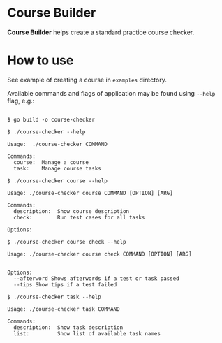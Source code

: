# Course Builder

**Course Builder** helps create a standard practice course checker.

# How to use

See example of creating a course in `examples` directory.

Available commands and flags of application may be found using `--help` flag, e.g.:

```console

$ go build -o course-checker

$ ./course-checker --help

Usage:  ./course-checker COMMAND

Commands:
  course:  Manage a course
  task:    Manage course tasks

$ ./course-checker course --help

Usage: ./course-checker course COMMAND [OPTION] [ARG]

Commands:
  description:  Show course description
  check:        Run test cases for all tasks

Options:

$ ./course-checker course check --help

Usage: ./course-checker course check COMMAND [OPTION] [ARG]


Options:
  --afterword Shows afterwords if a test or task passed
  --tips Show tips if a test failed

$ ./course-checker task --help

Usage: ./course-checker task COMMAND

Commands:
  description:  Show task description
  list:         Show list of available task names
